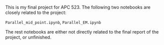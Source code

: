 This is my final project for APC 523. The following two notebooks are closely related to the project:

`Parallel_mid_point.ipynb`, `Parallel_EM.ipynb`

The rest notebooks are either not directly related to the final report of the project, or unfinished. 